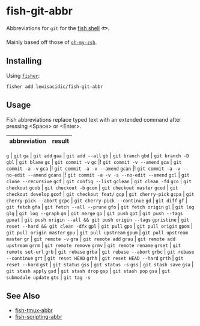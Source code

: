 # fish-git-abbr
Abbreviations for `git` for the [fish shell](https://fishshell.com/) :fish:.

Mainly based off those of [`oh-my-zsh`](https://github.com/robbyrussell/oh-my-zsh/wiki/Cheatsheet#git).

## Installing

Using [`fisher`](https://github.com/jorgebucaran/fisher):

```fish
fisher add lewisacidic/fish-git-abbr
```

## Usage

Fish abbreviations replace typed text with an extended command after pressing \<Space> or \<Enter>.

abbreviation | result
-------------|--------

`g` | `git`
`ga` | `git add`
`gaa` | `git add --all`
`gb` | `git branch`
`gbd` | `git branch -D`
`gbl` | `git blame`
`gc` | `git commit -v`
`gc` |! `git commit -v --amend`
`gca` | `git commit -a -v`
`gca` |! `git commit -a -v --amend`
`gcan` |! `git commit -a -v --no-edit --amend`
`gcans` |! `git commit -a -v -s --no-edit --amend`
`gcl` | `git clone --recursive`
`gcf` | `git config --list`
`gclean` | `git clean -fd`
`gco` | `git checkout`
`gcob` | `git checkout -b`
`gcom` | `git checkout master`
`gcod` | `git checkout develop`
`gcof` | `git checkout feat/`
`gcp` | `git cherry-pick`
`gcpa` | `git cherry-pick --abort`
`gcpc` | `git cherry-pick --continue`
`gd` | `git diff`
`gf` | `git fetch`
`gfa` | `git fetch --all --prune`
`gfo` | `git fetch origin`
`gl` | `git log`
`glg` | `git log --graph`
`gm` | `git merge`
`gp` | `git push`
`gpt` | `git push --tags`
`gpoat` | `git push origin --all && git push origin --tags`
`gpristine` | `git reset --hard && git clean -dfx`
`gpl` | `git pull`
`gpo` | `git pull origin`
`gpom` | `git pull origin master`
`gpu` | `git pull upstream`
`gpum` | `git pull upstream master`
`gr` | `git remote -v`
`gra` | `git remote add`
`grau` | `git remote add upstream`
`grrm` | `git remote remove`
`grmv` | `git remote rename`
`grset` | `git remote set-url`
`grb` | `git rebase`
`grba` | `git rebase --abort`
`grbc` | `git rebase --continue`
`grt` | `git reset HEAD`
`grhh` | `git reset HEAD --hard`
`grth` | `git reset --hard`
`gst` | `git status`
`gss` | `git status -s`
`gss` | `git stash save`
`gsa` | `git stash apply`
`gsd` | `git stash drop`
`gsp` | `git stash pop`
`gsu` | `git submodule update`
`gts` | `git tag -s`

## See Also

- [fish-tmux-abbr](https://github.com/lewisacidic/fish-tmux-abbr)
- [fish-scripting-abbr](https://github.com/lewisacidic/fish-scripting-abbr)
